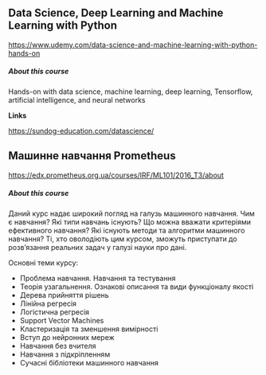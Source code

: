 ## Data Science, Deep Learning and Machine Learning with Python

https://www.udemy.com/data-science-and-machine-learning-with-python-hands-on

##### About this course

Hands-on with data science, machine learning, deep learning, Tensorflow, artificial intelligence, and neural networks

**Links**

https://sundog-education.com/datascience/


## Машинне навчання Prometheus

https://edx.prometheus.org.ua/courses/IRF/ML101/2016_T3/about

##### About this course

Даний курс надає широкий погляд на галузь машинного навчання. Чим є навчання? Які типи навчань існують? Що можна вважати критеріями ефективного навчання? Які існують методи та алгоритми машинного навчання? Ті, хто оволодіють цим курсом, зможуть приступати до розв’язання реальних задач у галузі науки про дані.

Основні теми курсу:

* Проблема навчання. Навчання та тестування
* Теорія узагальнення. Ознакові описання та види функціоналу якості
* Дерева прийняття рішень
* Лінійна регресія
* Логістична регресія
* Support Vector Machines
* Кластеризація та зменшення вимірності
* Вступ до нейронних мереж
* Навчання без вчителя
* Навчання з підкріпленням
* Сучасні бібліотеки машинного навчання
